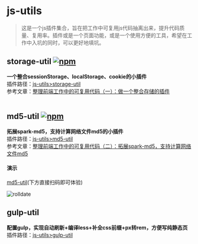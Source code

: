 # js-utils
>这是一个js插件集合，旨在把工作中可复用js代码抽离出来，提升代码质量、复用率。插件或是一个页面功能，或是一个使用方便的工具，希望在工作中入坑的同时，可以更好地填坑。   

## storage-util [![npm](https://img.shields.io/npm/v/storage-util.svg)](https://www.npmjs.com/package/storage-util)
**一个整合sessionStorage、localStorage、cookie的小插件**   
插件路径：[js-utils>storage-util](https://github.com/weijhfly/js-utils/tree/master/storage-util)  
参考文章：[整理前端工作中的可复用代码（一）：做一个整合存储的插件](https://juejin.im/post/5c2a748ae51d4541d8075c3a)  
<br>
## md5-util [![npm](https://img.shields.io/npm/v/md5-util.svg)](https://www.npmjs.com/package/md5-util)   
**拓展spark-md5，支持计算网络文件md5的小插件**   
插件路径：[js-utils>md5-util](https://github.com/weijhfly/js-utils/tree/master/md5-util)  
参考文章：[整理前端工作中的可复用代码（二）：拓展spark-md5，支持计算网络文件md5](https://juejin.im/post/5ca74e9f6fb9a05e437b909f)  
#### 演示
[md5-util](https://weijhfly.github.io/md5-util.html "md5-util")(下方直接扫码即可体验)  

![rolldate](https://weijhfly.github.io/images/md5-util.png)   

## gulp-util
**配置gulp，实现自动刷新+编译less+补全css前缀+px转rem，方便写纯静态页**   
插件路径：[js-utils>gulp-util](https://github.com/weijhfly/js-utils/tree/master/gulp-util)  